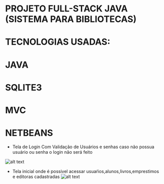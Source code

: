 # PROJETO FULL-STACK JAVA (SISTEMA PARA BIBLIOTECAS)
# TECNOLOGIAS USADAS:


# JAVA
# SQLITE3
# MVC
# NETBEANS

- Tela de Login Com Validação de Usuários e senhas caso não possua usuário ou senha o login não será feito

![alt text](https://github.com/FireXtz/Biblioteca-imgs/blob/main/HomeLogin.png)

- Tela inicial onde é possivel acessar usuaŕios,alunos,livros,emprestimos e editoras cadastradas
![alt text](https://github.com/FireXtz/Biblioteca-imgs/blob/main/BibliotecaJavaHome.png)





